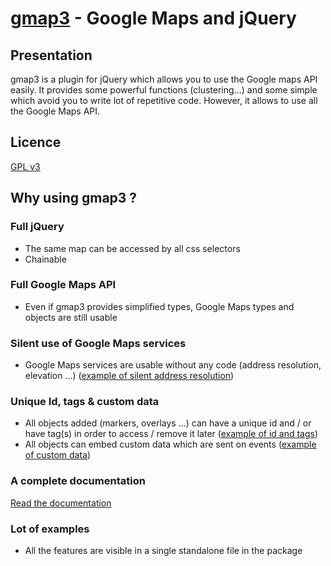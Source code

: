 [gmap3](http://gmap3.net/) - Google Maps and jQuery
===================================================

Presentation
------------

gmap3 is a plugin for jQuery which allows you to use the Google maps API easily.
It provides some powerful functions (clustering...) and some simple which avoid you to write lot of repetitive code.
However, it allows to use all the Google Maps API.

Licence
-------
[GPL v3](http://www.gnu.org/licenses/gpl.html)

Why using gmap3 ?
-----------------

### Full jQuery
 - The same map can be accessed by all css selectors
 - Chainable

### Full Google Maps API
 - Even if gmap3 provides simplified types, Google Maps types and objects are still usable

### Silent use of Google Maps services
 - Google Maps services are usable without any code (address resolution, elevation ...) ([example of silent address resolution](http://gmap3.net/en/catalog/10-overlays/marker-41))

### Unique Id, tags & custom data
 - All objects added (markers, overlays ...) can have a unique id and / or have tag(s) in order to access / remove it later ([example of id and tags](http://gmap3.net/en/catalog/16-misc/clear-59))
 - All objects can embed custom data which are sent on events ([example of custom data](http://gmap3.net/en/catalog/10-overlays/marker-41))

### A complete documentation
 [Read the documentation](http://gmap3.net/en/catalog/)

### Lot of examples 
 - All the features are visible in a single standalone file in the package
